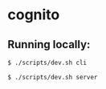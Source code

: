 # cognito

## Running locally:  

```sh
$ ./scripts/dev.sh cli
```

```sh
$ ./scripts/dev.sh server
``` 
